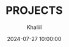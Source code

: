 ---
layout: default
title: PROJECTS
permalink: /projects/
author: "Khaliil"
date: 2024-07-27 10:00:00
last_modified_at: 2025-07-27 10:30:00
published: true
---